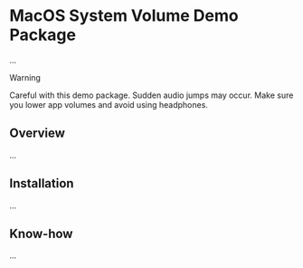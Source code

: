 # MacOS System Volume Demo Package

...

> [!WARNING]  
> Careful with this demo package. Sudden audio jumps may occur. Make sure you lower app volumes and avoid using headphones.

## Overview

...

## Installation

...

## Know-how

...

